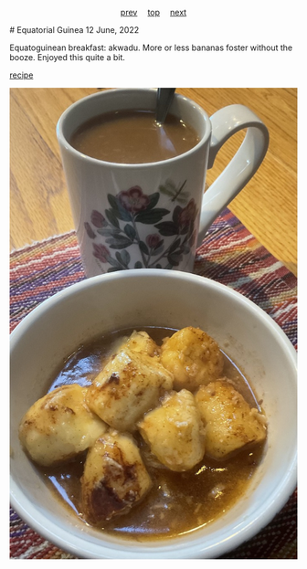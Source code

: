 <span><p align=center>
[prev](el_salvador.md)&emsp;
[top](../index.md)&emsp;
[next](eritrea.md)
</p></span>
# Equatorial Guinea
12 June, 2022


Equatoguinean breakfast: akwadu. More or less bananas foster without
the booze. Enjoyed this quite a bit.

[recipe](https://www.internationalcuisine.com/baked-bananas/)

![breakfast](images/equatorial_guinea.jpeg)
